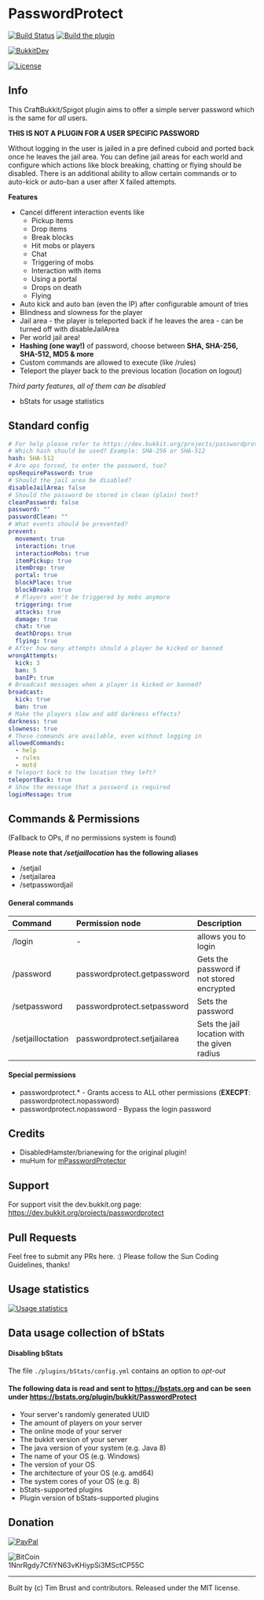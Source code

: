 # PasswordProtect

[![Build Status](https://ci.dustplanet.de/job/PasswordProtect/badge/icon)](https://ci.dustplanet.de/job/PasswordProtect/)
[![Build the plugin](https://github.com/timbru31/PasswordProtect/workflows/Build%20the%20plugin/badge.svg)](https://github.com/timbru31/PasswordProtect/actions?query=workflow%3A%22Build+the+plugin%22)

[![BukkitDev](https://img.shields.io/badge/BukkitDev-v3.0.0-orange.svg)](https://dev.bukkit.org/projects/passwordprotect)

[![License](https://img.shields.io/badge/License-MIT-blue.svg)](LICENSE)

## Info

This CraftBukkit/Spigot plugin aims to offer a simple server password which is the same for _all_ users.

**THIS IS NOT A PLUGIN FOR A USER SPECIFIC PASSWORD**

Without logging in the user is jailed in a pre defined cuboid and ported back once he leaves the jail area.
You can define jail areas for each world and configure which actions like block breaking, chatting or flying should be disabled.
There is an additional ability to allow certain commands or to auto-kick or auto-ban a user after X failed attempts.

**Features**

- Cancel different interaction events like
  - Pickup items
  - Drop items
  - Break blocks
  - Hit mobs or players
  - Chat
  - Triggering of mobs
  - Interaction with items
  - Using a portal
  - Drops on death
  - Flying
- Auto kick and auto ban (even the IP) after configurable amount of tries
- Blindness and slowness for the player
- Jail area - the player is teleported back if he leaves the area - can be turned off with disableJailArea
- Per world jail area!
- **Hashing (one way!)** of password, choose between **SHA, SHA-256, SHA-512, MD5 & more**
- Custom commands are allowed to execute (like /rules)
- Teleport the player back to the previous location (location on logout)

_Third party features, all of them can be disabled_

- bStats for usage statistics

## Standard config

```yaml
# For help please refer to https://dev.bukkit.org/projects/passwordprotect
# Which hash should be used? Example: SHA-256 or SHA-512
hash: SHA-512
# Are ops forced, to enter the password, too?
opsRequirePassword: true
# Should the jail area be disabled?
disableJailArea: false
# Should the password be stored in clean (plain) text?
cleanPassword: false
password: ""
passwordClean: ""
# What events should be prevented?
prevent:
  movement: true
  interaction: true
  interactionMobs: true
  itemPickup: true
  itemDrop: true
  portal: true
  blockPlace: true
  blockBreak: true
  # Players won't be triggered by mobs anymore
  triggering: true
  attacks: true
  damage: true
  chat: true
  deathDrops: true
  flying: true
# After how many attempts should a player be kicked or banned
wrongAttempts:
  kick: 3
  ban: 5
  banIP: true
# Broadcast messages when a player is kicked or banned?
broadcast:
  kick: true
  ban: true
# Make the players slow and add darkness effects?
darkness: true
slowness: true
# These commands are available, even without logging in
allowedCommands:
  - help
  - rules
  - motd
# Teleport back to the location they left?
teleportBack: true
# Show the message that a password is required
loginMessage: true
```

## Commands & Permissions

(Fallback to OPs, if no permissions system is found)

**Please note that _/setjaillocation_ has the following aliases**

- /setjail
- /setjailarea
- /setpasswordjail

#### General commands

| Command                    | Permission node             | Description                                  |
| :------------------------- | :-------------------------- | :------------------------------------------- |
| /login <password>          | -                           | allows you to login                          |
| /password                  | passwordprotect.getpassword | Gets the password if not stored encrypted    |
| /setpassword <xyz>         | passwordprotect.setpassword | Sets the password                            |
| /setjailloctation <radius> | passwordprotect.setjailarea | Sets the jail location with the given radius |

#### Special permissions

- passwordprotect.\* - Grants access to ALL other permissions (**EXECPT**: passwordprotect.nopassword)
- passwordprotect.nopassword - Bypass the login password

## Credits

- DisabledHamster/brianewing for the original plugin!
- muHum for [mPasswordProtector](https://github.com/muHum/mPasswordProtector)

## Support

For support visit the dev.bukkit.org page: https://dev.bukkit.org/projects/passwordprotect

## Pull Requests

Feel free to submit any PRs here. :)
Please follow the Sun Coding Guidelines, thanks!

## Usage statistics

[![Usage statistics](https://bstats.org/signatures/bukkit/PasswordProtect.svg)](https://bstats.org/plugin/bukkit/PasswordProtect/2038)

## Data usage collection of bStats

#### Disabling bStats

The file `./plugins/bStats/config.yml` contains an option to _opt-out_

#### The following data is **read and sent** to https://bstats.org and can be seen under https://bstats.org/plugin/bukkit/PasswordProtect

- Your server's randomly generated UUID
- The amount of players on your server
- The online mode of your server
- The bukkit version of your server
- The java version of your system (e.g. Java 8)
- The name of your OS (e.g. Windows)
- The version of your OS
- The architecture of your OS (e.g. amd64)
- The system cores of your OS (e.g. 8)
- bStats-supported plugins
- Plugin version of bStats-supported plugins

## Donation

[![PayPal](https://www.paypalobjects.com/en_US/i/btn/btn_donateCC_LG.gif "Donation via PayPal")](https://www.paypal.com/cgi-bin/webscr?cmd=_s-xclick&hosted_button_id=T9TEV7Q88B9M2)

![BitCoin](https://dustplanet.de/wp-content/uploads/2015/01/bitcoin-logo-plain.png "Donation via BitCoins")  
1NnrRgdy7CfiYN63vKHiypSi3MSctCP55C

---

Built by (c) Tim Brust and contributors. Released under the MIT license.
